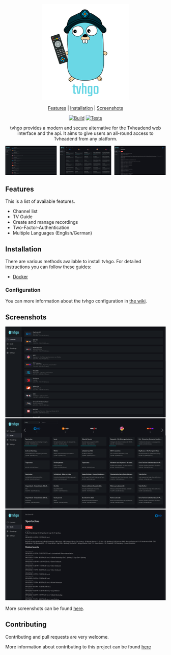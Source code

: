 <p align="center">
<img src="docs/images/tvhgo.png" alt="tvhgo" title="tvhgo" height="300px" />
</p>

<p align="center">
  <a href="#features">Features</a> | 
  <a href="#installation">Installation</a> |
  <a href="#screenshots">Screenshots</a>
</p>

<span align="center">

[![Build](https://github.com/davidborzek/tvhgo/actions/workflows/docker.yml/badge.svg)](https://github.com/davidborzek/tvhgo/actions/workflows/docker.yml)
[![Tests](https://github.com/davidborzek/tvhgo/actions/workflows/tests.yml/badge.svg?branch=main)](https://github.com/davidborzek/tvhgo/actions/workflows/tests.yml)

</span>

<p align="center">
  tvhgo provides a modern and secure alternative for the Tvheadend web interface and the api.
  It aims to give users an all-round access to Tvheadend from any platform.
</p>

![Overview](docs/screenshots/overview.png)

## Features

This is a list of available features.

- Channel list
- TV Guide
- Create and manage recordings
- Two-Factor-Authentication
- Multiple Languages (English/German)

## Installation

There are various methods available to install tvhgo. For detailed instructions you can follow these guides:

- [Docker](https://github.com/davidborzek/tvhgo/wiki/Docker-Installation)

### Configuration

You can more information about the tvhgo configuration in [the wiki](https://github.com/davidborzek/tvhgo/wiki/Configuration).

## Screenshots

![Channels](docs/screenshots/channels.png)
![Guide](docs/screenshots/guide.png)
![Event](docs/screenshots/event.png)

More screenshots can be found [here](docs/screenshots/).

## Contributing

Contributing and pull requests are very welcome.

More information about contributing to this project can be found [here](CONTRIBUTING.md)
